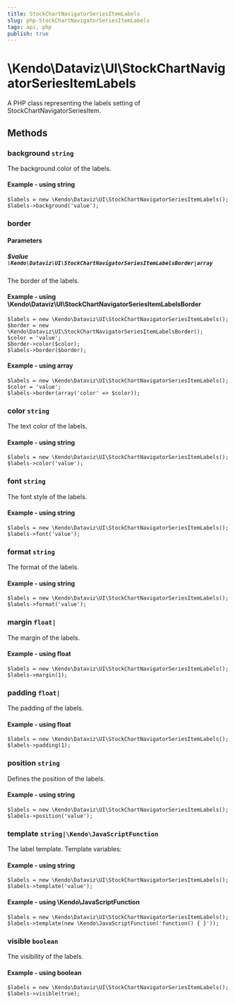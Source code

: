 ```yaml
---
title: StockChartNavigatorSeriesItemLabels
slug: php-StockChartNavigatorSeriesItemLabels
tags: api, php
publish: true
---
```


# \Kendo\Dataviz\UI\StockChartNavigatorSeriesItemLabels

A PHP class representing the labels setting of StockChartNavigatorSeriesItem.


## Methods

### background `string`

The background color of the labels.


#### Example - using string
    $labels = new \Kendo\Dataviz\UI\StockChartNavigatorSeriesItemLabels();
    $labels->background('value');

### border

#### Parameters

##### $value `\Kendo\Dataviz\UI\StockChartNavigatorSeriesItemLabelsBorder|array`

The border of the labels.


#### Example - using \Kendo\Dataviz\UI\StockChartNavigatorSeriesItemLabelsBorder

    $labels = new \Kendo\Dataviz\UI\StockChartNavigatorSeriesItemLabels();
    $border = new \Kendo\Dataviz\UI\StockChartNavigatorSeriesItemLabelsBorder();
    $color = 'value';
    $border->color($color);
    $labels->border($border);

#### Example - using array

    $labels = new \Kendo\Dataviz\UI\StockChartNavigatorSeriesItemLabels();
    $color = 'value';
    $labels->border(array('color' => $color));

### color `string`

The text color of the labels.


#### Example - using string
    $labels = new \Kendo\Dataviz\UI\StockChartNavigatorSeriesItemLabels();
    $labels->color('value');

### font `string`

The font style of the labels.


#### Example - using string
    $labels = new \Kendo\Dataviz\UI\StockChartNavigatorSeriesItemLabels();
    $labels->font('value');

### format `string`

The format of the labels.


#### Example - using string
    $labels = new \Kendo\Dataviz\UI\StockChartNavigatorSeriesItemLabels();
    $labels->format('value');

### margin `float|`

The margin of the labels.


#### Example - using float
    $labels = new \Kendo\Dataviz\UI\StockChartNavigatorSeriesItemLabels();
    $labels->margin(1);

### padding `float|`

The padding of the labels.


#### Example - using float
    $labels = new \Kendo\Dataviz\UI\StockChartNavigatorSeriesItemLabels();
    $labels->padding(1);

### position `string`

Defines the position of the labels.


#### Example - using string
    $labels = new \Kendo\Dataviz\UI\StockChartNavigatorSeriesItemLabels();
    $labels->position('value');

### template `string|\Kendo\JavaScriptFunction`

The label template. Template variables:


#### Example - using string
    $labels = new \Kendo\Dataviz\UI\StockChartNavigatorSeriesItemLabels();
    $labels->template('value');

#### Example - using \Kendo\JavaScriptFunction
    $labels = new \Kendo\Dataviz\UI\StockChartNavigatorSeriesItemLabels();
    $labels->template(new \Kendo\JavaScriptFunction('function() { }'));

### visible `boolean`

The visibility of the labels.


#### Example - using boolean
    $labels = new \Kendo\Dataviz\UI\StockChartNavigatorSeriesItemLabels();
    $labels->visible(true);


